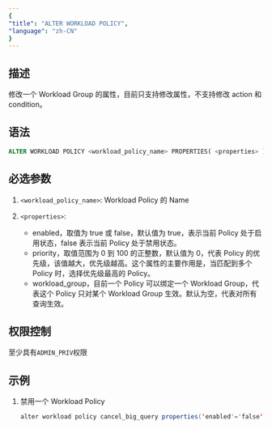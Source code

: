 ```yaml
---
{
"title": "ALTER WORKLOAD POLICY",
"language": "zh-CN"
}
---
```


<!-- 
Licensed to the Apache Software Foundation (ASF) under one
or more contributor license agreements.  See the NOTICE file
distributed with this work for additional information
regarding copyright ownership.  The ASF licenses this file
to you under the Apache License, Version 2.0 (the
"License"); you may not use this file except in compliance
with the License.  You may obtain a copy of the License at

  http://www.apache.org/licenses/LICENSE-2.0

Unless required by applicable law or agreed to in writing,
software distributed under the License is distributed on an
"AS IS" BASIS, WITHOUT WARRANTIES OR CONDITIONS OF ANY
KIND, either express or implied.  See the License for the
specific language governing permissions and limitations
under the License.
-->



## 描述

修改一个 Workload Group 的属性，目前只支持修改属性，不支持修改 action 和 condition。

## 语法

```sql
ALTER WORKLOAD POLICY <workload_policy_name> PROPERTIES( <properties> )
```

## 必选参数

1. `<workload_policy_name>`: Workload Policy 的 Name

2. `<properties>`:

    - enabled，取值为 true 或 false，默认值为 true，表示当前 Policy 处于启用状态，false 表示当前 Policy 处于禁用状态。
    - priority，取值范围为 0 到 100 的正整数，默认值为 0，代表 Policy 的优先级，该值越大，优先级越高。这个属性的主要作用是，当匹配到多个 Policy 时，选择优先级最高的 Policy。
    - workload_group，目前一个 Policy 可以绑定一个 Workload Group，代表这个 Policy 只对某个 Workload Group 生效。默认为空，代表对所有查询生效。

## 权限控制

至少具有`ADMIN_PRIV`权限

## 示例

1. 禁用一个 Workload Policy

    ```Java
    alter workload policy cancel_big_query properties('enabled'='false')
    ```
